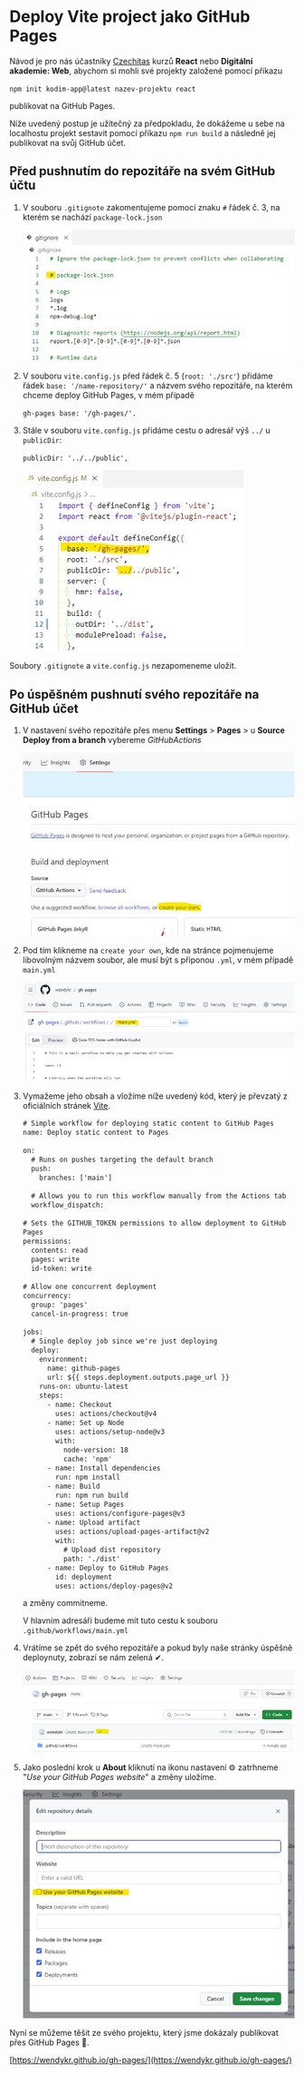 # Deploy Vite project jako GitHub Pages 

Návod je pro nás účastníky [Czechitas](https://www.czechitas.cz/) kurzů **React** nebo **Digitální akademie: Web**, abychom si mohli své projekty založené pomocí příkazu

`npm init kodim-app@latest nazev-projektu react`

publikovat na GitHub Pages.

Níže uvedený postup je užitečný za předpokladu, že dokážeme u sebe na localhostu projekt sestavit pomocí příkazu `npm run build` a následně jej publikovat na svůj GitHub účet.


## Před pushnutím do repozitáře na svém GitHub účtu
1. V souboru `.gitignote` zakomentujeme pomocí znaku `#` řádek č. 3, na kterém se nachází `package-lock.json`

    ![screenshot](./design/screen_gitignore.jpg)

2. V souboru `vite.config.js` před řádek č. 5 (`root: './src'`) přidáme řádek `base: '/name-repository/'` a názvem svého repozitáře, na kterém chceme deploy GitHub Pages, v mém případě

    `gh-pages base: '/gh-pages/'.`

3. Stále v souboru `vite.config.js` přidáme cestu o adresář výš `../` u `publicDir`:

    `publicDir: '../../public',`
    
    ![screenshot](./design/screen_vite-config.jpg)

Soubory `.gitignote` a `vite.config.js` nezapomeneme uložit.



## Po úspěšném pushnutí svého repozitáře na GitHub účet
1. V nastavení svého repozitáře přes menu **Settings** > **Pages** > u **Source Deploy from a branch** vybereme *GitHubActions*

    ![screenshot](./design/screen_create-actions.jpg)

2. Pod tím klikneme na `create your own`, kde na stránce pojmenujeme libovolným názvem soubor, ale musí být s příponou `.yml`, v mém případě
    `main.yml`

    ![screenshot](./design/screen_setting-actions.jpg)

3. Vymažeme jeho obsah a vložíme níže uvedený kód, který je převzatý z oficiálních stránek [Vite](https://vitejs.dev/guide/static-deploy).

    ```
    # Simple workflow for deploying static content to GitHub Pages
    name: Deploy static content to Pages
    
    on:
      # Runs on pushes targeting the default branch
      push:
        branches: ['main']
    
      # Allows you to run this workflow manually from the Actions tab
      workflow_dispatch:
    
    # Sets the GITHUB_TOKEN permissions to allow deployment to GitHub Pages
    permissions:
      contents: read
      pages: write
      id-token: write
    
    # Allow one concurrent deployment
    concurrency:
      group: 'pages'
      cancel-in-progress: true
    
    jobs:
      # Single deploy job since we're just deploying
      deploy:
        environment:
          name: github-pages
          url: ${{ steps.deployment.outputs.page_url }}
        runs-on: ubuntu-latest
        steps:
          - name: Checkout
            uses: actions/checkout@v4
          - name: Set up Node
            uses: actions/setup-node@v3
            with:
              node-version: 18
              cache: 'npm'
          - name: Install dependencies
            run: npm install
          - name: Build
            run: npm run build
          - name: Setup Pages
            uses: actions/configure-pages@v3
          - name: Upload artifact
            uses: actions/upload-pages-artifact@v2
            with:
              # Upload dist repository
              path: './dist'
          - name: Deploy to GitHub Pages
            id: deployment
            uses: actions/deploy-pages@v2
    ```

    a změny commitneme.

    V hlavním adresáři budeme mít tuto cestu k souboru `.github/workflows/main.yml`

5. Vrátíme se zpět do svého repozitáře a pokud byly naše stránky úspěšně deploynuty, zobrazí se nám zelená ✔.

    ![screenshot](./design/screen_deploy-success.jpg)

6. Jako poslední krok u **About** kliknutí na ikonu nastavení ⚙ zatrhneme "*Use your GitHub Pages website*" a změny uložíme.

    ![screenshot](./design/screen_edit-repository-detail.jpg)

Nyní se můžeme těšit ze svého projektu, který jsme dokázaly publikovat přes GitHub Pages 🥳.


[https://wendykr.github.io/gh-pages/](https://wendykr.github.io/gh-pages/)